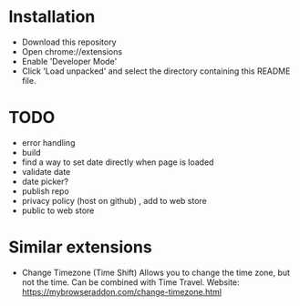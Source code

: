 
# Installation
- Download this repository
- Open chrome://extensions
- Enable 'Developer Mode'
- Click 'Load unpacked' and select the directory containing this README file.

# TODO
- error handling
- build
- find a way to set date directly when page is loaded
- validate date
- date picker?
- publish repo
- privacy policy (host on github) , add to web store
- public to web store

# Similar extensions
- Change Timezone (Time Shift)
    Allows you to change the time zone, but not the time. Can be combined with Time Travel.
    Website: https://mybrowseraddon.com/change-timezone.html